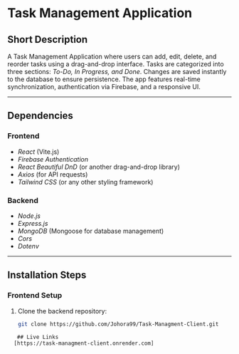 # Task Management Application

## Short Description
A Task Management Application where users can add, edit, delete, and reorder tasks using a drag-and-drop interface. Tasks are categorized into three sections: *To-Do, In Progress, and Done*. Changes are saved instantly to the database to ensure persistence. The app features real-time synchronization, authentication via Firebase, and a responsive UI.

---

## Dependencies
### Frontend
- *React* (Vite.js)
- *Firebase Authentication*
- *React Beautiful DnD* (or another drag-and-drop library)
- *Axios* (for API requests)
- *Tailwind CSS* (or any other styling framework)

### Backend
- *Node.js*
- *Express.js*
- *MongoDB* (Mongoose for database management)
- *Cors*
- *Dotenv*

---

## Installation Steps
### Frontend Setup
1. Clone the backend repository:
   ```sh
   git clone https://github.com/Johora99/Task-Managment-Client.git
```
   ## Live Links
  [https://task-managment-client.onrender.com]
